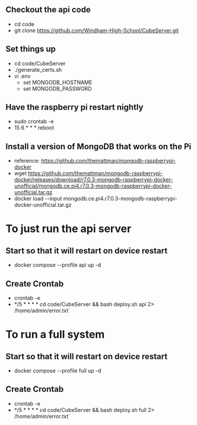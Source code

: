 ## Checkout the api code
  * cd code
  * git clone https://github.com/Windham-High-School/CubeServer.git
 
## Set things up
  * cd code/CubeServer
  * ./generate_certs.sh
  * vi .env
    * set MONGODB_HOSTNAME
    * set MONGODB_PASSWORD

## Have the raspberry pi restart nightly
  * sudo crontab -e
  * 15 6 * * * reboot

## Install a version of MongoDB that works on the Pi 
  * reference: https://github.com/themattman/mongodb-raspberrypi-docker
  * wget https://github.com/themattman/mongodb-raspberrypi-docker/releases/download/r7.0.3-mongodb-raspberrypi-docker-unofficial/mongodb.ce.pi4.r7.0.3-mongodb-raspberrypi-docker-unofficial.tar.gz
  * docker load --input mongodb.ce.pi4.r7.0.3-mongodb-raspberrypi-docker-unofficial.tar.gz 

# To just run the api server

## Start so that it will restart on device restart
  * docker compose --profile api up -d

## Create Crontab
  * crontab -e
  * */5 * * * * cd code/CubeServer && bash deploy.sh api 2> /home/admin/error.txt`

# To run a full system

## Start so that it will restart on device restart
  * docker compose --profile full up -d

## Create Crontab
  * crontab -e
  * */5 * * * * cd code/CubeServer && bash deploy.sh full 2> /home/admin/error.txt`

